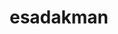 ---
title: esadakman
github: https://github.com/esadakman
mode: dark
transition: 1s
score: 72.1
archetype:
- Project Showcase
---